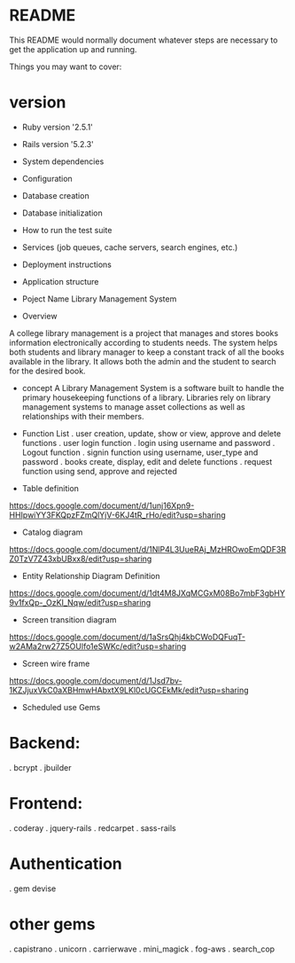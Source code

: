 # README

This README would normally document whatever steps are necessary to get the
application up and running.

Things you may want to cover:

# version
* Ruby version '2.5.1'
* Rails version '5.2.3'

* System dependencies

* Configuration

* Database creation

* Database initialization

* How to run the test suite

* Services (job queues, cache servers, search engines, etc.)

* Deployment instructions

* Application structure

* Poject Name 
Library Management System

*  Overview

A college library management is a project that manages and stores books information electronically according to students needs. The system helps both students and library manager to keep a constant track of all the books available in the library. It allows both the admin and the student to search for the desired book.

* concept
A Library Management System is a software built to handle the primary housekeeping functions of a library. Libraries rely on library management systems to manage asset collections as well as relationships with their members.

* Function List
.  user creation, update, show or view, approve and delete functions
.  user login function
.  login using username and password
.  Logout function
.  signin function using  username, user_type and password
.  books create, display, edit and delete functions
.  request function using send, approve and rejected

* Table definition

https://docs.google.com/document/d/1unj16Xpn9-HHIpwiYY3FKQpzFZmQlYjV-6KJ4tR_rHo/edit?usp=sharing


* Catalog  diagram

https://docs.google.com/document/d/1NlP4L3UueRAj_MzHROwoEmQDF3RZ0TzV7Z43xbUBxx8/edit?usp=sharing

* Entity Relationship Diagram Definition

https://docs.google.com/document/d/1dt4M8JXqMCGxM08Bo7mbF3gbHY9v1fxQp-_OzKI_Nqw/edit?usp=sharing

* Screen transition diagram

https://docs.google.com/document/d/1aSrsQhj4kbCWoDQFuqT-w2AMa2rw27Z5OUlfo1eSWKc/edit?usp=sharing

* Screen wire frame 

https://docs.google.com/document/d/1Jsd7bv-1KZJjuxVkC0aXBHmwHAbxtX9LKl0cUGCEkMk/edit?usp=sharing

* Scheduled use Gems

# Backend: 
. bcrypt 
. jbuilder

# Frontend: 
.  coderay
. jquery-rails
. redcarpet
. sass-rails

# Authentication
. gem devise

# other gems
. capistrano
. unicorn
. carrierwave
. mini_magick
. fog-aws
. search_cop
